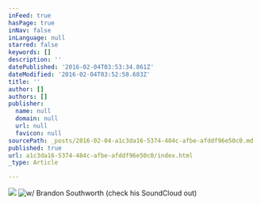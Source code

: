 ```yaml
---
inFeed: true
hasPage: true
inNav: false
inLanguage: null
starred: false
keywords: []
description: ''
datePublished: '2016-02-04T03:53:34.861Z'
dateModified: '2016-02-04T03:52:58.683Z'
title: ''
author: []
authors: []
publisher:
  name: null
  domain: null
  url: null
  favicon: null
sourcePath: _posts/2016-02-04-a1c3da16-5374-484c-afbe-afddf96e50c0.md
published: true
url: a1c3da16-5374-484c-afbe-afddf96e50c0/index.html
_type: Article

---
```

![](https://the-grid-user-content.s3-us-west-2.amazonaws.com/3c2eb9c7-a0cd-4355-bffd-e7c7e128300e.jpg)
![w/ Brandon Southworth (check his SoundCloud out)](https://the-grid-user-content.s3-us-west-2.amazonaws.com/1c993ac0-5df2-41e2-b0b1-684cfae430b3.jpg)
